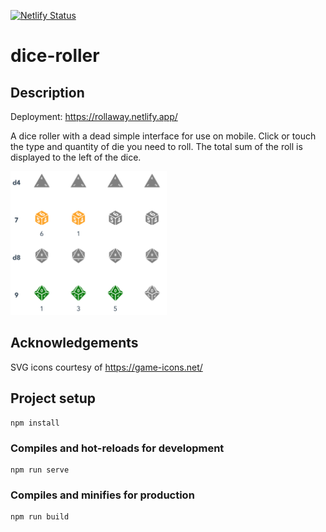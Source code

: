 [![Netlify Status](https://api.netlify.com/api/v1/badges/4e4e3b58-9998-4a10-8a60-523fc00cc38c/deploy-status)](https://app.netlify.com/sites/rollaway/deploys)
# dice-roller

## Description

Deployment: https://rollaway.netlify.app/

A dice roller with a dead simple interface for use on mobile.
Click or touch the type and quantity of die you need to roll. 
The total sum of the roll is displayed to the left of the dice.

<div>
<img src="dice-roller.png" alt="Screenshot" width=250/>
</div>

## Acknowledgements

SVG icons courtesy of https://game-icons.net/

## Project setup

```
npm install
```

### Compiles and hot-reloads for development

```
npm run serve
```

### Compiles and minifies for production

```
npm run build
```
